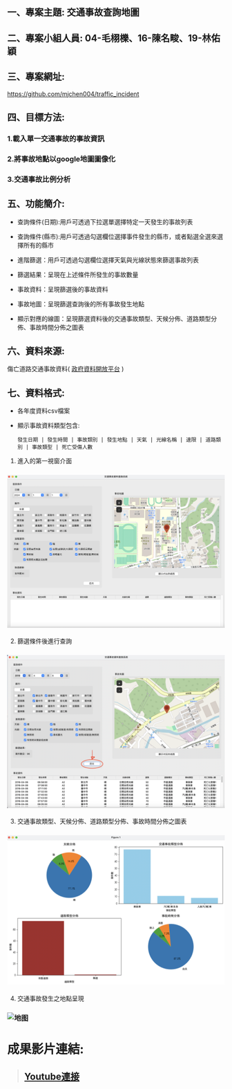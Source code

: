 ## 一、專案主題: 交通事故查詢地圖
## 二、專案小組人員: 04-毛栩櫟、16-陳名畯、19-林佑穎
## 三、專案網址:
https://github.com/mjchen004/traffic_incident
## 四、目標方法:
### 1.載入單一交通事故的事故資訊
### 2.將事故地點以google地圖圖像化
### 3.交通事故比例分析
## 五、功能簡介:
* 查詢條件(日期):用戶可透過下拉選單選擇特定一天發生的事故列表

* 查詢條件(縣市):用戶可透過勾選欄位選擇事件發生的縣市，或者點選全選來選擇所有的縣市

* 進階篩選：用戶可透過勾選欄位選擇天氣與光線狀態來篩選事故列表

* 篩選結果：呈現在上述條件所發生的事故數量

* 事故資料：呈現篩選後的事故資料

* 事故地圖：呈現篩選查詢後的所有事故發生地點

* 顯示對應的線圖：呈現篩選資料後的交通事故類型、天候分佈、道路類型分佈、事故時間分佈之圖表

## 六、資料來源:
傷亡道路交通事故資料( [政府資料開放平台](https://data.gov.tw/datasets/search?p=1&size=10&s=_score_desc&rft=%E4%BA%A4%E9%80%9A%E4%BA%8B%E6%95%85) )

## 七、資料格式:
* 各年度資料csv檔案
* 顯示事故資料類型包含:
  
      發生日期 | 發生時間 | 事故類別 | 發生地點 | 天氣 | 光線名稱 | 速限 | 道路類別 | 事故類型 | 死亡受傷人數

1. 進入的第一視窗介面
### ![第一个画面](./img/initial.png)
2. 篩選條件後進行查詢
### ![查询](./img/search.png)
3. 交通事故類型、天候分佈、道路類型分佈、事故時間分佈之圖表
### ![分析表](./img/chart.png)
4. 交通事故發生之地點呈現
### ![地图](./img/map.png)

# 成果影片連結:
> ## [Youtube連接](https://www.youtube.com/watch?v=-T5VEKr6J7M)
